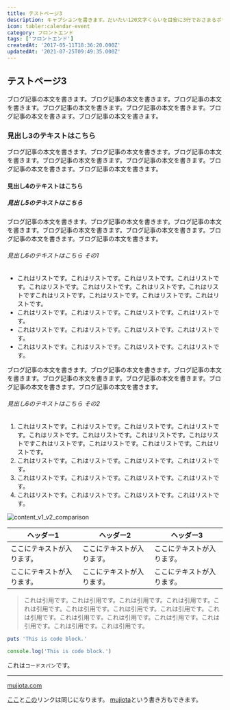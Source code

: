 ```yaml
---
title: テストページ3
description: キャプションを書きます。だいたい120文字くらいを目安に3行でおさまるボリュームで。ここが長すぎると一覧の高さが合わなくなってしまいます。キャプションは実際の本文の冒頭から取ってくるので、リード文を意識して書きます。
icon: tabler:calendar-event
category: フロントエンド
tags: ['フロントエンド']
createdAt: '2017-05-11T18:36:20.000Z'
updatedAt: '2021-07-25T09:49:35.000Z'
---
```


## テストページ3

ブログ記事の本文を書きます。ブログ記事の本文を書きます。ブログ記事の本文を書きます。ブログ記事の本文を書きます。ブログ記事の本文を書きます。ブログ記事の本文を書きます。ブログ記事の本文を書きます。

### 見出し3のテキストはこちら

ブログ記事の本文を書きます。ブログ記事の本文を書きます。ブログ記事の本文を書きます。ブログ記事の本文を書きます。ブログ記事の本文を書きます。ブログ記事の本文を書きます。ブログ記事の本文を書きます。

#### 見出し4のテキストはこちら

##### 見出し5のテキストはこちら

ブログ記事の本文を書きます。ブログ記事の本文を書きます。ブログ記事の本文を書きます。ブログ記事の本文を書きます。ブログ記事の本文を書きます。ブログ記事の本文を書きます。ブログ記事の本文を書きます。

###### 見出し6のテキストはこちら その1

* これはリストです。これはリストです。これはリストです。これはリストです。これはリストです。これはリストです。これはリストです。これはリストですこれはリストです。これはリストです。これはリストです。これはリストです。
* これはリストです。これはリストです。これはリストです。これはリストです。
* これはリストです。これはリストです。これはリストです。これはリストです。
* これはリストです。これはリストです。これはリストです。これはリストです。

ブログ記事の本文を書きます。ブログ記事の本文を書きます。ブログ記事の本文を書きます。ブログ記事の本文を書きます。ブログ記事の本文を書きます。ブログ記事の本文を書きます。ブログ記事の本文を書きます。

###### 見出し6のテキストはこちら その2

1. これはリストです。これはリストです。これはリストです。これはリストです。これはリストです。これはリストです。これはリストです。これはリストですこれはリストです。これはリストです。これはリストです。これはリストです。
1. これはリストです。これはリストです。これはリストです。これはリストです。
1. これはリストです。これはリストです。これはリストです。これはリストです。
1. これはリストです。これはリストです。これはリストです。これはリストです。

![content_v1_v2_comparison](capture/content_v1_v2_comparison.png) 

| ヘッダー1 | ヘッダー2 | ヘッダー3 |
| ---- | ---- | ---- |
| ここにテキストが入ります。 | ここにテキストが入ります。 | ここにテキストが入ります。 |
| ここにテキストが入ります。 | ここにテキストが入ります。 | ここにテキストが入ります。 |

> これは引用です。これは引用です。これは引用です。これは引用です。これは引用です。これは引用です。これは引用です。これは引用です。これは引用です。これは引用です。これは引用です。これは引用です。これは引用です。これは引用です。これは引用です。

```ruby:test.rb
puts 'This is code block.'
```

```typescript:test.ts
console.log('This is code block.')
```

これは`コードスパン`です。

* * *

[mujiota.com](https://mujiota.com/ "mujiota.com home")

[ここ][mujiota]と[この][mujiota]リンクは同じになります。
[mujiota]という書き方もできます。

[mujiota]: https://mujiota.com/
